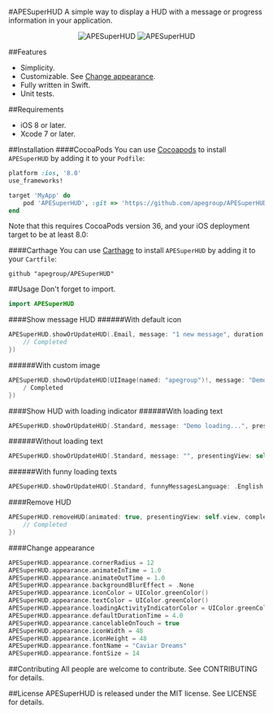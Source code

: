 #APESuperHUD
A simple way to display a HUD with a message or progress information in your application.

<p align="center">
  <img src="https://cloud.githubusercontent.com/assets/16682908/12681053/f4974f7e-c6ac-11e5-972e-f234200872aa.gif" alt="APESuperHUD">
  <img src="https://cloud.githubusercontent.com/assets/16682908/12681280/1c018a6a-c6ae-11e5-884e-d12a1a112f58.gif" alt="APESuperHUD">
</p>

##Features
- Simplicity.
- Customizable. See [Change appearance](#change-appearance).
- Fully written in Swift.
- Unit tests.

##Requirements
- iOS 8 or later.
- Xcode 7 or later.

##Installation
####CocoaPods
You can use [Cocoapods](http://cocoapods.org/) to install `APESuperHUD` by adding it to your `Podfile`:
```ruby
platform :ios, '8.0'
use_frameworks!

target 'MyApp' do
    pod 'APESuperHUD', :git => 'https://github.com/apegroup/APESuperHUD.git'
end
```
Note that this requires CocoaPods version 36, and your iOS deployment target to be at least 8.0:

####Carthage
You can use [Carthage](https://github.com/Carthage/Carthage) to install `APESuperHUD` by adding it to your `Cartfile`:
```
github "apegroup/APESuperHUD"
```

##Usage
Don't forget to import.
```swift
import APESuperHUD
```
####Show message HUD
######With default icon
```swift
APESuperHUD.showOrUpdateHUD(.Email, message: "1 new message", duration: 3.0, presentingView: self.view, completion: { _ in
    // Completed
})
```
######With custom image
```swift
APESuperHUD.showOrUpdateHUD(UIImage(named: "apegroup")!, message: "Demo message", duration: 3.0, presentingView: self.view, completion: { _ in
    / Completed
})
```

####Show HUD with loading indicator
######With loading text
```swift
APESuperHUD.showOrUpdateHUD(.Standard, message: "Demo loading...", presentingView: self.view, completion: nil)
```
######Without loading text
```swift
APESuperHUD.showOrUpdateHUD(.Standard, message: "", presentingView: self.view, completion: nil)
```
######With funny loading texts
```swift
APESuperHUD.showOrUpdateHUD(.Standard, funnyMessagesLanguage: .English, presentingView: self.view, completion: nil)
```
####Remove HUD
```swift
APESuperHUD.removeHUD(animated: true, presentingView: self.view, completion: { _ in
    // Completed
})
```
####Change appearance
```swift
APESuperHUD.appearance.cornerRadius = 12
APESuperHUD.appearance.animateInTime = 1.0
APESuperHUD.appearance.animateOutTime = 1.0
APESuperHUD.appearance.backgroundBlurEffect = .None
APESuperHUD.appearance.iconColor = UIColor.greenColor()
APESuperHUD.appearance.textColor = UIColor.greenColor()
APESuperHUD.appearance.loadingActivityIndicatorColor = UIColor.greenColor()
APESuperHUD.appearance.defaultDurationTime = 4.0
APESuperHUD.appearance.cancelableOnTouch = true
APESuperHUD.appearance.iconWidth = 48
APESuperHUD.appearance.iconHeight = 48
APESuperHUD.appearance.fontName = "Caviar Dreams"
APESuperHUD.appearance.fontSize = 14
```

##Contributing
All people are welcome to contribute. See CONTRIBUTING for details.

##License
APESuperHUD is released under the MIT license. See LICENSE for details.
